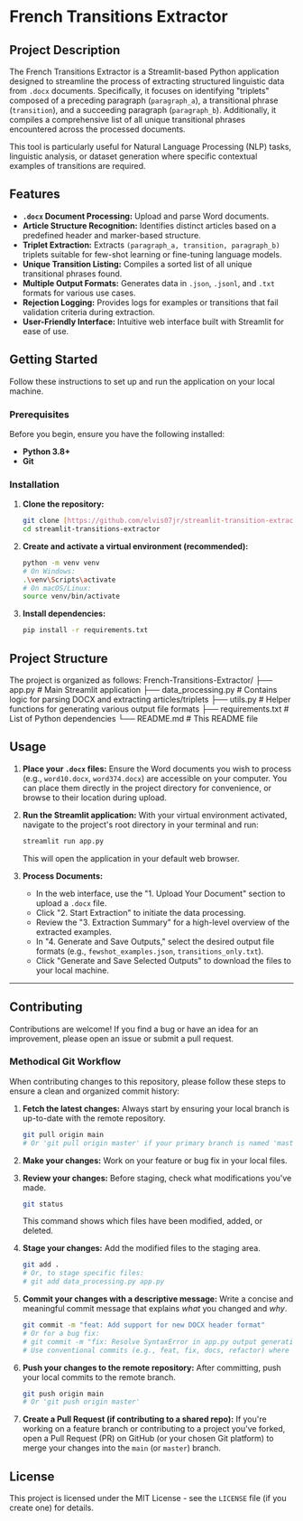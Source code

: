 # French Transitions Extractor

## Project Description

The French Transitions Extractor is a Streamlit-based Python application designed to streamline the process of extracting structured linguistic data from `.docx` documents. Specifically, it focuses on identifying "triplets" composed of a preceding paragraph (`paragraph_a`), a transitional phrase (`transition`), and a succeeding paragraph (`paragraph_b`). Additionally, it compiles a comprehensive list of all unique transitional phrases encountered across the processed documents.

This tool is particularly useful for Natural Language Processing (NLP) tasks, linguistic analysis, or dataset generation where specific contextual examples of transitions are required.

## Features

* **`.docx` Document Processing:** Upload and parse Word documents.
* **Article Structure Recognition:** Identifies distinct articles based on a predefined header and marker-based structure.
* **Triplet Extraction:** Extracts `(paragraph_a, transition, paragraph_b)` triplets suitable for few-shot learning or fine-tuning language models.
* **Unique Transition Listing:** Compiles a sorted list of all unique transitional phrases found.
* **Multiple Output Formats:** Generates data in `.json`, `.jsonl`, and `.txt` formats for various use cases.
* **Rejection Logging:** Provides logs for examples or transitions that fail validation criteria during extraction.
* **User-Friendly Interface:** Intuitive web interface built with Streamlit for ease of use.

## Getting Started

Follow these instructions to set up and run the application on your local machine.

### Prerequisites

Before you begin, ensure you have the following installed:

* **Python 3.8+**
* **Git**

### Installation

1.  **Clone the repository:**
    ```bash
    git clone [https://github.com/elvis07jr/streamlit-transition-extractor.git](https://github.com/elvis07jr/streamlit-transition-extractor.git)
    cd streamlit-transitions-extractor
    ```
  
2.  **Create and activate a virtual environment (recommended):**
    ```bash
    python -m venv venv
    # On Windows:
    .\venv\Scripts\activate
    # On macOS/Linux:
    source venv/bin/activate
    ```

3.  **Install dependencies:**

    ```bash
    pip install -r requirements.txt
    ```

## Project Structure

The project is organized as follows:
French-Transitions-Extractor/
├── app.py                     # Main Streamlit application
├── data_processing.py         # Contains logic for parsing DOCX and extracting articles/triplets
├── utils.py                   # Helper functions for generating various output file formats
├── requirements.txt           # List of Python dependencies
└── README.md                  # This README file

## Usage

1.  **Place your `.docx` files:** Ensure the Word documents you wish to process (e.g., `word10.docx`, `word374.docx`) are accessible on your computer. You can place them directly in the project directory for convenience, or browse to their location during upload.

2.  **Run the Streamlit application:**
    With your virtual environment activated, navigate to the project's root directory in your terminal and run:
    ```bash
    streamlit run app.py
    ```
    This will open the application in your default web browser.

3.  **Process Documents:**
    * In the web interface, use the "1. Upload Your Document" section to upload a `.docx` file.
    * Click "2. Start Extraction" to initiate the data processing.
    * Review the "3. Extraction Summary" for a high-level overview of the extracted examples.
    * In "4. Generate and Save Outputs," select the desired output file formats (e.g., `fewshot_examples.json`, `transitions_only.txt`).
    * Click "Generate and Save Selected Outputs" to download the files to your local machine.
---
## Contributing

Contributions are welcome! If you find a bug or have an idea for an improvement, please open an issue or submit a pull request.

### Methodical Git Workflow

When contributing changes to this repository, please follow these steps to ensure a clean and organized commit history:

1.  **Fetch the latest changes:**
    Always start by ensuring your local branch is up-to-date with the remote repository.
    ```bash
    git pull origin main
    # Or 'git pull origin master' if your primary branch is named 'master'
    ```

2.  **Make your changes:**
    Work on your feature or bug fix in your local files.

3.  **Review your changes:**
    Before staging, check what modifications you've made.
    ```bash
    git status
    ```
    This command shows which files have been modified, added, or deleted.

4.  **Stage your changes:**
    Add the modified files to the staging area.
    ```bash
    git add .
    # Or, to stage specific files:
    # git add data_processing.py app.py
    ```

5.  **Commit your changes with a descriptive message:**
    Write a concise and meaningful commit message that explains *what* you changed and *why*.
    ```bash
    git commit -m "feat: Add support for new DOCX header format"
    # Or for a bug fix:
    # git commit -m "fix: Resolve SyntaxError in app.py output generation"
    # Use conventional commits (e.g., feat, fix, docs, refactor) where appropriate.
    ```

6.  **Push your changes to the remote repository:**
    After committing, push your local commits to the remote branch.
    ```bash
    git push origin main
    # Or 'git push origin master'
    ```

7.  **Create a Pull Request (if contributing to a shared repo):**
    If you're working on a feature branch or contributing to a project you've forked, open a Pull Request (PR) on GitHub (or your chosen Git platform) to merge your changes into the `main` (or `master`) branch.

## License

This project is licensed under the MIT License - see the `LICENSE` file (if you create one) for details.
